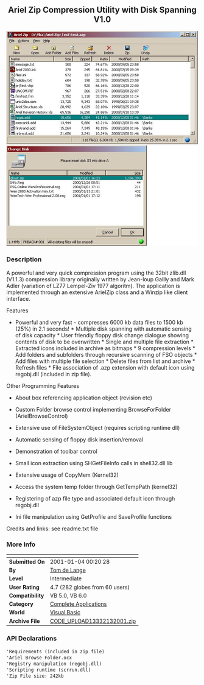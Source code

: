﻿<div align="center">

## Ariel Zip Compression Utility with Disk Spanning V1\.0

<img src="PIC200113173259042.jpg">
</div>

### Description

A powerful and very quick compression program using the 32bit zlib.dll (V1.1.3) compression library originally written by Jean-loup Gailly and Mark Adler (variation of LZ77 Lempel-Ziv 1977 algoritm). The application is implemented through an extensive ArielZip class and a Winzip like client interface.

Features

* Powerful and very fast - compresses 6000 kb data files to 1500 kb (25%) in 2.1 seconds! * Multiple disk spanning with automatic sensing of disk capacity * User friendly floppy disk change dialogue showing contents of disk to be overwritten * Single and multiple file extraction * Extracted icons included in archive as bitmaps * 9 compression levels * Add folders and subfolders through recursive scanning of FSO objects * Add files with multiple file selection * Delete files from list and archive * Refresh files * File association of .azp extension with default icon using regobj.dll (included in zip file).

Other Programming Features

- About box referencing application object (revision etc)

- Custom Folder browse control implementing BrowseForFolder (ArielBrowseControl)

- Extensive use of FileSystemObject (requires scripting runtime dll)

- Automatic sensing of floppy disk insertion/removal

- Demonstration of toolbar control

- Small icon extraction using SHGetFileInfo calls in shell32.dll lib

- Extensive usage of CopyMem (Kernel32)

- Access the system temp folder through GetTempPath (kernel32)

- Registering of azp file type and associated default icon through regobj.dll

- Ini file manipulation using GetProfile and SaveProfile functions

Credits and links: see readme.txt file
 
### More Info
 


<span>             |<span>
---                |---
**Submitted On**   |2001-01-04 00:20:28
**By**             |[Tom de Lange](https://github.com/Planet-Source-Code/PSCIndex/blob/master/ByAuthor/tom-de-lange.md)
**Level**          |Intermediate
**User Rating**    |4.7 (282 globes from 60 users)
**Compatibility**  |VB 5\.0, VB 6\.0
**Category**       |[Complete Applications](https://github.com/Planet-Source-Code/PSCIndex/blob/master/ByCategory/complete-applications__1-27.md)
**World**          |[Visual Basic](https://github.com/Planet-Source-Code/PSCIndex/blob/master/ByWorld/visual-basic.md)
**Archive File**   |[CODE\_UPLOAD13332132001\.zip](https://github.com/Planet-Source-Code/tom-de-lange-ariel-zip-compression-utility-with-disk-spanning-v1-0__1-14087/archive/master.zip)

### API Declarations

```
'Requirements (included in zip file)
'Ariel Browse Folder.ocx
'Registry manipulation (regobj.dll)
'Scripting runtime (scrrun.dll)
'Zip File size: 242kb
```





